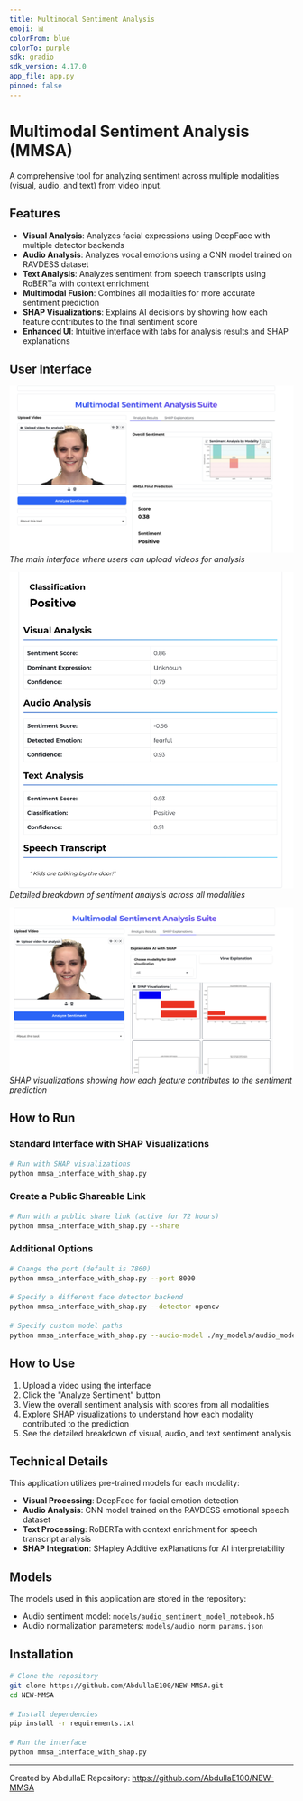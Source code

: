 ```yaml
---
title: Multimodal Sentiment Analysis
emoji: 📊
colorFrom: blue
colorTo: purple
sdk: gradio
sdk_version: 4.17.0
app_file: app.py
pinned: false
---
```


# Multimodal Sentiment Analysis (MMSA)

A comprehensive tool for analyzing sentiment across multiple modalities (visual, audio, and text) from video input.

## Features

- **Visual Analysis**: Analyzes facial expressions using DeepFace with multiple detector backends
- **Audio Analysis**: Analyzes vocal emotions using a CNN model trained on RAVDESS dataset
- **Text Analysis**: Analyzes sentiment from speech transcripts using RoBERTa with context enrichment
- **Multimodal Fusion**: Combines all modalities for more accurate sentiment prediction
- **SHAP Visualizations**: Explains AI decisions by showing how each feature contributes to the final sentiment score
- **Enhanced UI**: Intuitive interface with tabs for analysis results and SHAP explanations

## User Interface

![Upload Media UI](https://github.com/AbdullaE100/NEW-MMSA/raw/main/Images/upload_media_ui.png)
*The main interface where users can upload videos for analysis*

![Sentiment Breakdown](https://github.com/AbdullaE100/NEW-MMSA/raw/main/Images/Sentiment_breakdown.png)
*Detailed breakdown of sentiment analysis across all modalities*

![SHAP Analysis](https://github.com/AbdullaE100/NEW-MMSA/raw/main/Images/Shap_Analysis.png)
*SHAP visualizations showing how each feature contributes to the sentiment prediction*

## How to Run

### Standard Interface with SHAP Visualizations

```bash
# Run with SHAP visualizations
python mmsa_interface_with_shap.py
```

### Create a Public Shareable Link

```bash
# Run with a public share link (active for 72 hours)
python mmsa_interface_with_shap.py --share
```

### Additional Options

```bash
# Change the port (default is 7860)
python mmsa_interface_with_shap.py --port 8000

# Specify a different face detector backend
python mmsa_interface_with_shap.py --detector opencv

# Specify custom model paths
python mmsa_interface_with_shap.py --audio-model ./my_models/audio_model.h5 --norm-params ./my_models/norm_params.json
```

## How to Use

1. Upload a video using the interface
2. Click the "Analyze Sentiment" button
3. View the overall sentiment analysis with scores from all modalities
4. Explore SHAP visualizations to understand how each modality contributed to the prediction
5. See the detailed breakdown of visual, audio, and text sentiment analysis

## Technical Details

This application utilizes pre-trained models for each modality:
- **Visual Processing**: DeepFace for facial emotion detection
- **Audio Analysis**: CNN model trained on the RAVDESS emotional speech dataset
- **Text Processing**: RoBERTa with context enrichment for speech transcript analysis
- **SHAP Integration**: SHapley Additive exPlanations for AI interpretability

## Models

The models used in this application are stored in the repository:
- Audio sentiment model: `models/audio_sentiment_model_notebook.h5`
- Audio normalization parameters: `models/audio_norm_params.json`

## Installation

```bash
# Clone the repository
git clone https://github.com/AbdullaE100/NEW-MMSA.git
cd NEW-MMSA

# Install dependencies
pip install -r requirements.txt

# Run the interface
python mmsa_interface_with_shap.py
```

---

Created by AbdullaE 
Repository: https://github.com/AbdullaE100/NEW-MMSA 